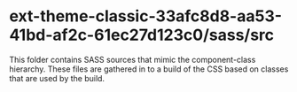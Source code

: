 # ext-theme-classic-33afc8d8-aa53-41bd-af2c-61ec27d123c0/sass/src

This folder contains SASS sources that mimic the component-class hierarchy. These files
are gathered in to a build of the CSS based on classes that are used by the build.
